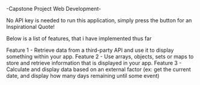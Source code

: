 -Capstone Project Web Development-

No API key is needed to run this application, simply press the button for an Inspirational Quote!

Below is a list of features, that i have implemented thus far

Feature 1 - Retrieve data from a third-party API and use it to display something within your app.
Feature 2 - Use arrays, objects, sets or maps to store and retrieve information that is displayed in your app.
Feature 3 - Calculate and display data based on an external factor (ex: get the current date, and display how many days remaining until some event)
